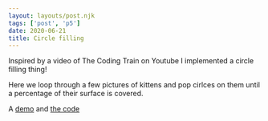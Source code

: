 ```yaml
---
layout: layouts/post.njk
tags: ['post', 'p5']
date: 2020-06-21
title: Circle filling
---
```


Inspired by a video of The Coding Train on Youtube I implemented a circle filling thing!

Here we loop through a few pictures of kittens and pop cirlces on them until a percentage of their surface is covered.

A [demo](https://statox.github.io/p5-circles/) and [the code](https://github.com/statox/p5-circles)
